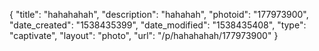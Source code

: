 {
    "title": "hahahahah",
    "description": "hahahah",
    "photoid": "177973900",
    "date_created": "1538435399",
    "date_modified": "1538435408",
    "type": "captivate",
    "layout": "photo",
    "url": "\/p\/hahahahah\/177973900"
}